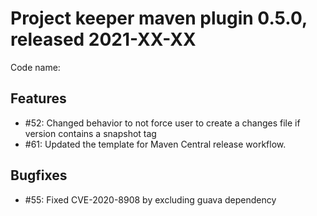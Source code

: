 # Project keeper maven plugin 0.5.0, released 2021-XX-XX

Code name:

## Features

* #52: Changed behavior to not force user to create a changes file if version contains a snapshot tag
* #61: Updated the template for Maven Central release workflow.

## Bugfixes

* #55: Fixed CVE-2020-8908 by excluding guava dependency